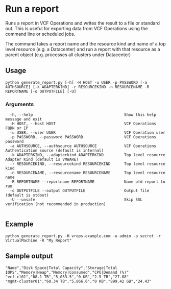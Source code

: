 # Run a report

Runs a report in VCF Operations and writes the result to a file or standard out. This is useful for exporting 
data from VCF Operations using the command line or scheduled jobs.

The command takes a report name and the resource kind and name of a top level resource (e.g. a Datacenter) and run
a report with that resource as a parent object (e.g. processes all clusters under Datacenter)

## Usage

```
python generate_report.py [-h] -H HOST -u USER -p PASSWORD [-a AUTHSOURCE] [-k ADAPTERKIND] -r RESOURCEKIND -n RESOURCENAME -R REPORTNAME [-o OUTPUTFILE] [-U]
```

### Arguments
```
  -h, --help                                        Show this help message and exit
  -H HOST, --host HOST                              VCF Operations FQDN or IP
  -u USER, --user USER                              VCF Operation user
  -p PASSWORD, --password PASSWORD                  VCF Operations password
  -a AUTHSOURCE, --authsource AUTHSOURCE            VCF Operations Authentication source (default is internal) 
  -k ADAPTERKIND, --adapterkind ADAPTERKIND         Top level resource Adapter Kind (default is VMWARE)
  -r RESOURCEKIND, --resourcekind RESOURCEKIND      Top level resource kind
  -n RESOURCENAME, --resourcename RESOURCENAME      Top level resource name
  -R REPORTNAME --reportname REPORTNAME             Name ofd report to run
  -o OUTPUTFILE --output OUTPUTFILE                 Output file (default is stdout)
  -U --unsafe                                       Skip SSL verification (not recommended in production)
 
```

## Example 
```commandline
python generate_report.py -H vrops.example.com -u admin -p secret -r VirtualMachine -R "My Report" 
```

## Sample output
```text
﻿"Name","Disk Space|Total Capacity","Storage|Total IOPS","Memory|Heap","Memory|Consumed","CPU|Demand (%)"
"vcf-cl01","68.1 TB","5,053.5","0 KB","2.5 TB","27.88"
"mgmt-cluster01","60.34 TB","5,866.6","0 KB","899.42 GB","24.43"
```
